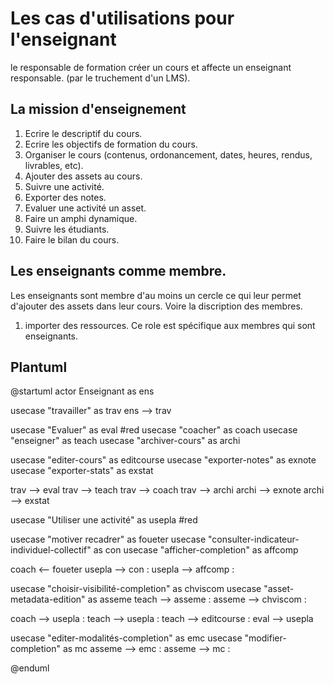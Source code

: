 
# Les cas d'utilisations pour l'enseignant

le responsable de formation créer un cours et affecte un enseignant responsable. (par le truchement d'un LMS).

## La mission d'enseignement 

1) Ecrire le descriptif du cours.
2) Ecrire les objectifs de formation du cours. 
3) Organiser le cours (contenus, ordonancement, dates, heures, rendus, livrables, etc).
4) Ajouter des assets au cours.
5) Suivre une activité.
6) Exporter des notes.
7) Evaluer une activité un asset.
8) Faire un amphi dynamique.
9) Suivre les étudiants.
10) Faire le bilan du cours.

## Les enseignants comme membre. 

Les enseignants sont membre d'au moins un cercle ce qui leur permet d'ajouter des assets dans leur cours. Voire la discription des membres. 
1) importer des ressources. Ce role est spécifique aux membres qui sont enseignants.



## Plantuml

@startuml
actor Enseignant as ens


usecase "travailler" as trav
ens --> trav

usecase "Evaluer" as eval #red
usecase "coacher" as coach
usecase "enseigner" as teach
usecase "archiver-cours" as archi

usecase "editer-cours" as editcourse
usecase "exporter-notes" as exnote
usecase "exporter-stats" as exstat



trav --> eval
trav --> teach
trav --> coach
trav --> archi
archi --> exnote 
archi --> exstat

usecase "Utiliser une activité" as usepla #red

usecase "motiver recadrer" as foueter
usecase "consulter-indicateur-individuel-collectif" as con
usecase "afficher-completion" as affcomp

coach <-- foueter
usepla --> con :<uses>
usepla --> affcomp :<uses>

usecase "choisir-visibilité-completion" as chviscom
usecase "asset-metadata-edition" as asseme
teach --> asseme :<uses>
asseme --> chviscom :<uses>

coach --> usepla : <uses>
teach --> usepla : <uses>
teach --> editcourse : <uses>
eval --> usepla

usecase "editer-modalités-completion" as emc
usecase "modifier-completion" as mc
asseme --> emc : <uses>
asseme --> mc : <uses>

@enduml
